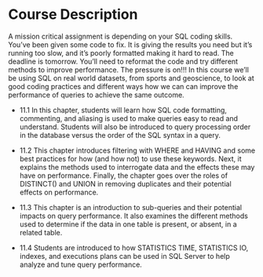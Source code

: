# Course Description

A mission critical assignment is depending on your SQL coding skills. You’ve been given some code to fix. It is giving the results you need but it’s running too slow, and it’s poorly formatted making it hard to read. The deadline is tomorrow. You’ll need to reformat the code and try different methods to improve performance. The pressure is on!!! In this course we’ll be using SQL on real world datasets, from sports and geoscience, to look at good coding practices and different ways how we can can improve the performance of queries to achieve the same outcome.

* 11.1 In this chapter, students will learn how SQL code formatting, commenting, and aliasing is used to make queries easy to read and understand. Students will also be introduced to query processing order in the database versus the order of the SQL syntax in a query.

* 11.2 This chapter introduces filtering with WHERE and HAVING and some best practices for how (and how not) to use these keywords. Next, it explains the methods used to interrogate data and the effects these may have on performance. Finally, the chapter goes over the roles of DISTINCT() and UNION in removing duplicates and their potential effects on performance.

* 11.3 This chapter is an introduction to sub-queries and their potential impacts on query performance. It also examines the different methods used to determine if the data in one table is present, or absent, in a related table.

* 11.4 Students are introduced to how STATISTICS TIME, STATISTICS IO, indexes, and executions plans can be used in SQL Server to help analyze and tune query performance.
